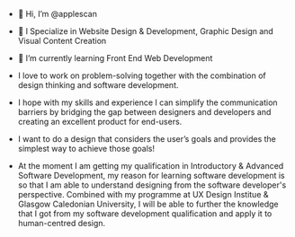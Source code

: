 - 👋 Hi, I’m @applescan
- 👀 I Specialize in Website Design & Development, Graphic Design and Visual Content Creation
- 🌱 I’m currently learning Front End Web Development


- I love to work on problem-solving together with the combination of design thinking and software development. 
- I hope with my skills and experience I can simplify the communication barriers by bridging the gap between designers and developers and creating an excellent product for end-users. 
- I want to do a design that considers the user’s goals and provides the simplest way to achieve those goals!
- At the moment I am getting my qualification in Introductory & Advanced Software Development, my reason for learning software development is so that I am able to understand designing from the software developer's perspective. Combined with my programme at UX Design Institue & Glasgow Caledonian University, I will be able to further the knowledge that I got from my software development qualification and apply it to human-centred design. 

